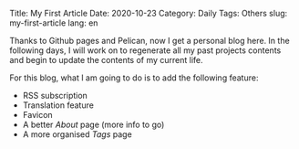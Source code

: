 Title: My First Article
Date: 2020-10-23
Category: Daily
Tags: Others
slug: my-first-article
lang: en

Thanks to Github pages and Pelican, now I get a personal blog here. In the following days, I will work on to regenerate all my past projects contents and begin to update the contents of my current life. 

For this blog, what I am going to do is to add the following feature:

- RSS subscription
- Translation feature
- Favicon
- A better *About* page (more info to go)
- A more organised *Tags* page

